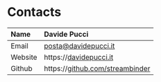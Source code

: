 # Contacts

| Name | Davide Pucci |
| :--- | :--- |
| Email | [posta@davidepucci.it](mailto:posta@davidepucci.it) |
| Website | https://[davidepucci.it](https://davidepucci.it) |
| Github | https://[github.com/streambinder](https://github.com/streambinder) |



